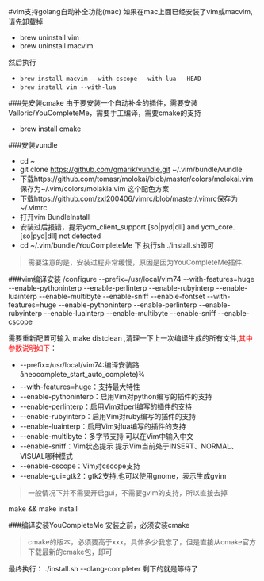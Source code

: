 #vim支持golang自动补全功能(mac)
如果在mac上面已经安装了vim或macvim,请先卸载掉   
* brew uninstall vim
* brew uninstall macvim

然后执行

- `brew install macvim --with-cscope --with-lua --HEAD`
- `brew install vim --with-lua`

###先安装cmake
由于要安装一个自动补全的插件，需要安装Valloric/YouCompleteMe，需要手工编译，需要cmake的支持
   
* brew install cmake


###安装vundle
- cd ~
- git clone https://github.com/gmarik/vundle.git ~/.vim/bundle/vundle  
- 下载https://github.com/tomasr/molokai/blob/master/colors/molokai.vim保存为~/.vim/colors/molakia.vim 这个配色方案
- 下载https://github.com/zxl200406/vimrc/blob/master/.vimrc保存为~/.vimrc
- 打开vim BundleInstall
- 安装过后报错，提示ycm_client_support.[so|pyd|dll] and ycm_core.[so|pyd|dll] not detected
- cd ~/.vim/bundle/YouCompleteMe 下 执行sh ./install.sh即可

>需要注意的是，安装过程非常缓慢，原因是因为YouCompleteMe插件.



###vim编译安装
/configure --prefix=/usr/local/vim74 --with-features=huge --enable-pythoninterp --enable-perlinterp --enable-rubyinterp --enable-luainterp --enable-multibyte --enable-sniff --enable-fontset --with-features=huge --enable-pythoninterp --enable-perlinterp --enable-rubyinterp --enable-luainterp --enable-multibyte --enable-sniff --enable-cscope   

需要重新配置可输入 make distclean ,清理一下上一次编译生成的所有文件,<font color=red>其中参数说明如下</font>：

* --prefix=/usr/local/vim74:编译安装路åneocomplete_start_auto_complete)¾
* --with-features=huge：支持最大特性
* --enable-pythoninterp：启用Vim对python编写的插件的支持
* --enable-perlinterp：启用Vim对perl编写的插件的支持
* --enable-rubyinterp：启用Vim对ruby编写的插件的支持
* --enable-luainterp：启用Vim对lua编写的插件的支持
* --enable-multibyte：多字节支持 可以在Vim中输入中文
* --enable-sniff：Vim状态提示 提示Vim当前处于INSERT、NORMAL、VISUAL哪种模式
* --enable-cscope：Vim对cscope支持
* --enable-gui=gtk2：gtk2支持,也可以使用gnome，表示生成gvim

>一般情况下并不需要开启gui，不需要gvim的支持，所以直接去掉

make && make install

###编译安装YouCompleteMe
安装之前，必须安装cmake
>cmake的版本，必须要高于xxx，具体多少我忘了，但是直接从cmake官方下载最新的cmake包，即可

最终执行： ./install.sh --clang-completer    剩下的就是等待了



